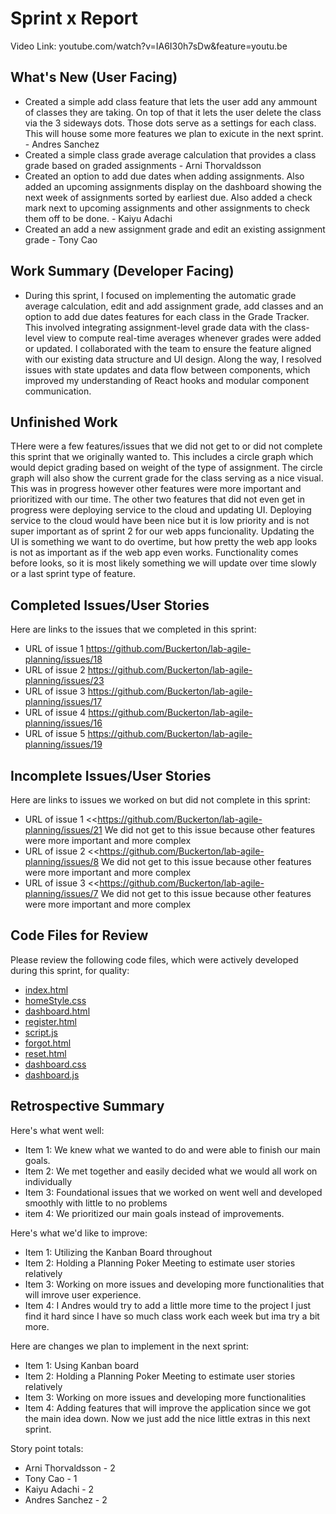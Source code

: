 # Sprint x Report 
Video Link: youtube.com/watch?v=IA6I30h7sDw&feature=youtu.be
## What's New (User Facing)
 * Created a simple add class feature that lets the user add any ammount of classes they are taking. On top of that it lets the user delete the class via the 3 sideways dots. Those dots serve as a settings for each class. This will house some more features we plan to exicute in the next sprint. - Andres Sanchez 
 * Created a simple class grade average calculation that provides a class grade based on graded assignments - Arni Thorvaldsson
 * Created an option to add due dates when adding assignments. Also added an upcoming assignments display on the dashboard showing the next week of assignments sorted by earliest due. Also added a check mark next to upcoming assignments and other assignments to check them off to be done. - Kaiyu Adachi
 * Created an add a new assignment grade and edit an existing assignment grade  - Tony Cao

## Work Summary (Developer Facing)

* During this sprint, I focused on implementing the automatic grade average calculation, edit and add assignment grade, add classes and an option to add due dates features for each class in the Grade Tracker. This involved integrating assignment-level grade data with the class-level view to compute real-time averages whenever grades were added or updated. I collaborated with the team to ensure the feature aligned with our existing data structure and UI design. Along the way, I resolved issues with state updates and data flow between components, which improved my understanding of React hooks and modular component communication.

## Unfinished Work
THere were a few features/issues that we did not get to or did not complete this sprint that we originally wanted to. This includes a circle graph which would depict grading based on weight of the type of assignment. The circle graph will also show the current grade for the class serving as a nice visual. This was in progress however other features were more important and prioritized with our time. The other two features that did not even get in progress were deploying service to the cloud and updating UI. Deploying service to the cloud would have been nice but it is low priority and is not super important as of sprint 2 for our web apps funcionality. Updating the UI is something we want to do overtime, but how pretty the web app looks is not as important as if the web app even works. Functionality comes before looks, so it is most likely something we will update over time slowly or a last sprint type of feature.

## Completed Issues/User Stories
Here are links to the issues that we completed in this sprint:

 * URL of issue 1 https://github.com/Buckerton/lab-agile-planning/issues/18
 * URL of issue 2 https://github.com/Buckerton/lab-agile-planning/issues/23
 * URL of issue 3 https://github.com/Buckerton/lab-agile-planning/issues/17
 * URL of issue 4 https://github.com/Buckerton/lab-agile-planning/issues/16
 * URL of issue 5 https://github.com/Buckerton/lab-agile-planning/issues/19
 
 ## Incomplete Issues/User Stories
 Here are links to issues we worked on but did not complete in this sprint:
 
 * URL of issue 1 <<https://github.com/Buckerton/lab-agile-planning/issues/21 We did not get to this issue because other features were more important and more complex
 * URL of issue 2 <<https://github.com/Buckerton/lab-agile-planning/issues/8 We did not get to this issue because other features were more important and more complex
 * URL of issue 3 <<https://github.com/Buckerton/lab-agile-planning/issues/7 We did not get to this issue because other features were more important and more complex

## Code Files for Review
Please review the following code files, which were actively developed during this sprint, for quality:
 * [index.html](https://github.com/Buckerton/lab-agile-planning/blob/main/index.html)
 * [homeStyle.css](https://github.com/Buckerton/lab-agile-planning/blob/main/homeStyle.css)
 * [dashboard.html](https://github.com/Buckerton/lab-agile-planning/blob/main/dashboard.html)
 * [register.html](https://github.com/Buckerton/lab-agile-planning/blob/main/register.html)
 * [script.js](https://github.com/Buckerton/lab-agile-planning/blob/main/script.js)
 * [forgot.html](https://github.com/Buckerton/lab-agile-planning/blob/main/forgot.html)
 * [reset.html](https://github.com/Buckerton/lab-agile-planning/blob/main/reset.html)
 * [dashboard.css](https://github.com/Buckerton/lab-agile-planning/blob/main/dashboard.css)
 * [dashboard.js](https://github.com/Buckerton/lab-agile-planning/blob/main/dashboard.js)
 
## Retrospective Summary
Here's what went well:
  * Item 1: We knew what we wanted to do and were able to finish our main goals.
  * Item 2: We met together and easily decided what we would all work on individually
  * Item 3: Foundational issues that we worked on went well and developed smoothly with little to no problems
  * item 4: We prioritized our main goals instead of improvements.
    
Here's what we'd like to improve:
   * Item 1: Utilizing the Kanban Board throughout
   * Item 2: Holding a Planning Poker Meeting to estimate user stories relatively
   * Item 3: Working on more issues and developing more functionalities that will imrove user experience.
   * Item 4: I Andres would try to add a little more time to the project I just find it hard since I have so much class work each week but ima try a bit more. 
  
Here are changes we plan to implement in the next sprint:
   * Item 1: Using Kanban board
   * Item 2: Holding a Planning Poker Meeting to estimate user stories relatively
   * Item 3: Working on more issues and developing more functionalities
   * Item 4: Adding features that will improve the application since we got the main idea down. Now we just add the nice little extras in this next sprint.

Story point totals:
   * Arni Thorvaldsson - 2
   * Tony Cao - 1
   * Kaiyu Adachi - 2
   * Andres Sanchez - 2

